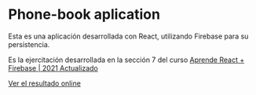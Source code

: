 # Phone-book aplication

Esta es una aplicación desarrollada con React, utilizando Firebase para su persistencia. 

Es la ejercitación desarrollada en la sección 7 del curso [Aprende React + Firebase | 2021 Actualizado](https://www.udemy.com/course/aprende-react-firebase-2021-actualizado/)

[Ver el resultado online](https://matiasibarra7.github.io/phone-book-firebase/)